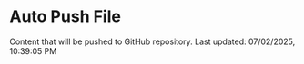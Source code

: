 # Auto Push File

Content that will be pushed to GitHub repository.
Last updated: 07/02/2025, 10:39:05 PM